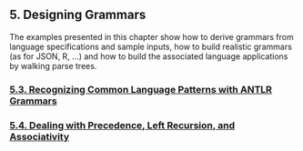 ﻿## 5. Designing Grammars

The examples presented in this chapter show how to derive grammars from language specifications and sample inputs, how to build realistic grammars (as for JSON, R, ...) and how to build the associated language applications by walking parse trees.

### [5.3. Recognizing Common Language Patterns with ANTLR Grammars](3)
### [5.4. Dealing with Precedence, Left Recursion, and Associativity](4)
